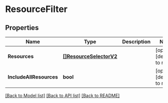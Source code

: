 # ResourceFilter

## Properties
Name | Type | Description | Notes
------------ | ------------- | ------------- | -------------
**Resources** | [**[]ResourceSelectorV2**](ResourceSelectorV2.md) |  | [optional] [default to null]
**IncludeAllResources** | **bool** |  | [optional] [default to null]

[[Back to Model list]](../README.md#documentation-for-models) [[Back to API list]](../README.md#documentation-for-api-endpoints) [[Back to README]](../README.md)

